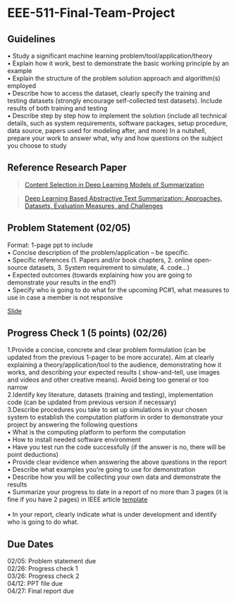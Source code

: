 # EEE-511-Final-Team-Project

## Guidelines 

• Study a significant machine learning problem/tool/application/theory \
• Explain how it work, best to demonstrate the basic working principle by an example\
• Explain the structure of the problem solution approach and algorithm(s) employed\
• Describe how to access the dataset, clearly specify the training and testing datasets (strongly encourage self-collected test datasets). Include results of both   training and testing<br/>
• Describe step by step how to implement the solution (include all technical details, such as system requirements, software packages, setup procedure, data source, papers used for modeling after, and more) In a nutshell, prepare your work to answer what, why and how questions on the subject you choose to study

## Reference Research Paper 

> [Content Selection in Deep Learning Models of Summarization](https://arxiv.org/pdf/1810.12343v2.pdf)

> [Deep Learning Based Abstractive Text Summarization: Approaches, Datasets, Evaluation Measures, and Challenges](https://www.researchgate.net/publication/343836695_Deep_Learning_Based_Abstractive_Text_Summarization_Approaches_Datasets_Evaluation_Measures_and_Challenges)

## Problem Statement (02/05)

Format: 1-page ppt to include\
• Concise description of the problem/application – be specific.\
• Specific references (1. Papers and/or book chapters, 2. online open-source datasets, 3. System requirement to simulate, 4. code...) \
• Expected outcomes (towards explaining how you are going to demonstrate your results in the end?) \
• Specify who is going to do what for the upcoming PC#1, what measures to use in case a member is not responsive

[Slide](https://docs.google.com/presentation/d/1YDr1CGiMfTiG7SM2VWdE1eAsUGT4lCqE6U1bApQXNn4/edit#slide=id.p)

## Progress Check 1 (5 points) (02/26)

1.Provide a concise, concrete and clear problem formulation (can be updated from the previous 1-pager to be more accurate). Aim at clearly explaining a theory/application/tool to the audience, demonstrating how it works, and describing your expected results ( show-and-tell, use images and videos and other creative means). Avoid being too general or too narrow\
2.Identify key literature, datasets (training and testing), implementation code (can be updated from previous version if necessary)\
3.Describe procedures you take to set up simulations in your chosen system to establish the computation platform in order to demonstrate your project by answering the following questions<br/>
• What is the computing platform to perform the computation<br/> 
• How to install needed software environment<br/>
• Have you test run the code successfully (if the answer is no, there will be point deductions)<br/> 
• Provide clear evidence when answering the above questions in the report<br/> 
• Describe what examples you’re going to use for demonstration<br/>
• Describe how you will be collecting your own data and demonstrate the results<br/>
• Summarize your progress to date in a report of no more than 3 pages (it is fine if you have 2 pages) in IEEE article [template](https://journals.ieeeauthorcenter.ieee.org/create-your-ieee-journal-article/authoring-tools-and-templates/tools-for-ieee-authors/ieee-article-templates/)<br/>   
• In your report, clearly indicate what is under development and identify who is going to do what.

## Due Dates

02/05: Problem statement due\
02/26: Progress check 1\
03/26: Progress check 2\
04/12: PPT file due\
04/27: Final report due
